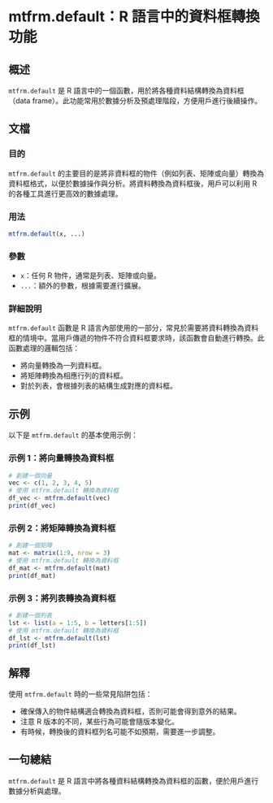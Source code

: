 <!--
Meta Description: # mtfrm.default：R 語言中的資料框轉換功能 ## 概述 `mtfrm.default` 是 R 語言中的一個函數，用於將各種資料結構轉換為資料框（data frame）。此功能常用於數據分析及預處理階段，方便用戶進行後續操作。 ## 文檔 ### 目的 `mtfrm.default`...
Meta Keywords: mtfrm, default, 轉換為資料框, print, 矩陣或向量
-->

# mtfrm.default：R 語言中的資料框轉換功能

## 概述
`mtfrm.default` 是 R 語言中的一個函數，用於將各種資料結構轉換為資料框（data frame）。此功能常用於數據分析及預處理階段，方便用戶進行後續操作。

## 文檔
### 目的
`mtfrm.default` 的主要目的是將非資料框的物件（例如列表、矩陣或向量）轉換為資料框格式，以便於數據操作與分析。將資料轉換為資料框後，用戶可以利用 R 的各種工具進行更高效的數據處理。

### 用法
```R
mtfrm.default(x, ...)
```

### 參數
- `x`：任何 R 物件，通常是列表、矩陣或向量。
- `...`：額外的參數，根據需要進行擴展。

### 詳細說明
`mtfrm.default` 函數是 R 語言內部使用的一部分，常見於需要將資料轉換為資料框的情境中。當用戶傳遞的物件不符合資料框要求時，該函數會自動進行轉換。此函數處理的邏輯包括：
- 將向量轉換為一列資料框。
- 將矩陣轉換為相應行列的資料框。
- 對於列表，會根據列表的結構生成對應的資料框。

## 示例
以下是 `mtfrm.default` 的基本使用示例：

### 示例 1：將向量轉換為資料框
```R
# 創建一個向量
vec <- c(1, 2, 3, 4, 5)
# 使用 mtfrm.default 轉換為資料框
df_vec <- mtfrm.default(vec)
print(df_vec)
```

### 示例 2：將矩陣轉換為資料框
```R
# 創建一個矩陣
mat <- matrix(1:9, nrow = 3)
# 使用 mtfrm.default 轉換為資料框
df_mat <- mtfrm.default(mat)
print(df_mat)
```

### 示例 3：將列表轉換為資料框
```R
# 創建一個列表
lst <- list(a = 1:5, b = letters[1:5])
# 使用 mtfrm.default 轉換為資料框
df_lst <- mtfrm.default(lst)
print(df_lst)
```

## 解釋
使用 `mtfrm.default` 時的一些常見陷阱包括：
- 確保傳入的物件結構適合轉換為資料框，否則可能會得到意外的結果。
- 注意 R 版本的不同，某些行為可能會隨版本變化。
- 有時候，轉換後的資料框列名可能不如預期，需要進一步調整。

## 一句總結
`mtfrm.default` 是 R 語言中將各種資料結構轉換為資料框的函數，便於用戶進行數據分析與處理。